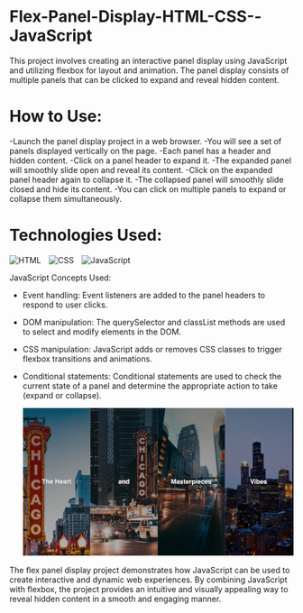 # Flex-Panel-Display-HTML-CSS--JavaScript
This project involves creating an interactive panel display using JavaScript and utilizing flexbox for layout and animation. The panel display consists of multiple panels that can be clicked to expand and reveal hidden content.

# How to Use:

-Launch the panel display project in a web browser.
-You will see a set of panels displayed vertically on the page.
-Each panel has a header and hidden content.
-Click on a panel header to expand it.
-The expanded panel will smoothly slide open and reveal its content.
-Click on the expanded panel header again to collapse it.
-The collapsed panel will smoothly slide closed and hide its content.
-You can click on multiple panels to expand or collapse them simultaneously.

# Technologies Used:
<p align="left">
<img  alt="HTML" width="40px" style="padding-right:10px;" src="https://cdn.jsdelivr.net/gh/devicons/devicon/icons/html5/html5-plain.svg" />
<img  alt="CSS" width="40px" style="padding-right:10px;" src="https://cdn.jsdelivr.net/gh/devicons/devicon/icons/css3/css3-plain.svg" />
<img  alt="JavaScript" width="40px" style="padding-right:10px;" src="https://cdn.jsdelivr.net/gh/devicons/devicon/icons/javascript/javascript-plain.svg" />
</p>

JavaScript Concepts Used:
- Event handling: Event listeners are added to the panel headers to respond to user clicks.
- DOM manipulation: The querySelector and classList methods are used to select and modify elements in the DOM.
- CSS manipulation: JavaScript adds or removes CSS classes to trigger flexbox transitions and animations.
- Conditional statements: Conditional statements are used to check the current state of a panel and determine the appropriate action to take (expand or collapse).

  ![Image](Flex-panel.png)

The flex panel display project demonstrates how JavaScript can be used to create interactive and dynamic web experiences. By combining JavaScript with flexbox, the project provides an intuitive and visually appealing way to reveal hidden content in a smooth and engaging manner.
